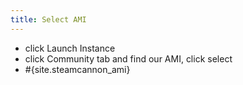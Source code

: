 ```yaml
---
title: Select AMI
---
```


* click Launch Instance
* click Community tab and find our AMI, click select
* #{site.steamcannon_ami}